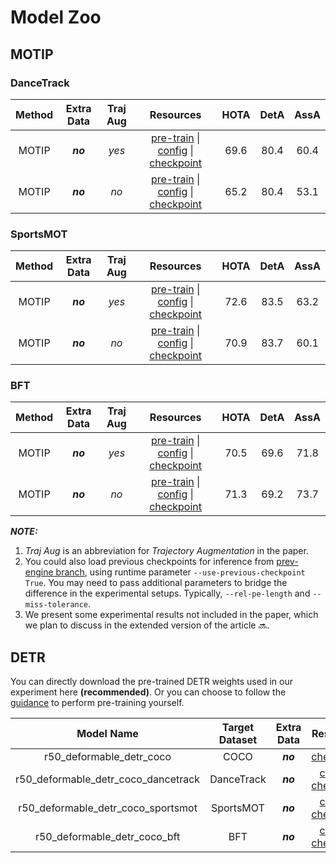 # Model Zoo

## MOTIP

### DanceTrack

| Method | Extra Data | Traj Aug |                          Resources                           | HOTA | DetA | AssA |
| :----: | :--------: | :------: | :----------------------------------------------------------: | :--: | :--: | :--: |
| MOTIP  |  ***no***  |  *yes*   | [pre-train](https://github.com/MCG-NJU/MOTIP/releases/download/v0.1/r50_deformable_detr_coco_dancetrack.pth) \| [config](../configs/r50_deformable_detr_motip_dancetrack.yaml) \| [checkpoint](https://github.com/MCG-NJU/MOTIP/releases/download/v0.1/r50_deformable_detr_motip_dancetrack.pth) | 69.6 | 80.4 | 60.4 |
| MOTIP  |  ***no***  |   *no*   | [pre-train](https://github.com/MCG-NJU/MOTIP/releases/download/v0.1/r50_deformable_detr_coco_dancetrack.pth) \| [config](../configs/r50_deformable_detr_motip_dancetrack_without_trajectory_augmentation.yaml) \| [checkpoint](https://github.com/MCG-NJU/MOTIP/releases/download/v0.2/r50_deformable_detr_motip_dancetrack_without_trajectory_augmentation.pth) | 65.2 | 80.4 | 53.1 |

### SportsMOT

| Method | Extra Data | Traj Aug |                          Resources                           | HOTA | DetA | AssA |
| :----: | :--------: | :------: | :----------------------------------------------------------: | :--: | :--: | :--: |
| MOTIP  |  ***no***  |  *yes*   | [pre-train](https://github.com/MCG-NJU/MOTIP/releases/download/v0.1/r50_deformable_detr_coco_sportsmot.pth) \| [config](../configs/r50_deformable_detr_motip_sportsmot.yaml) \| [checkpoint](https://github.com/MCG-NJU/MOTIP/releases/download/v0.1/r50_deformable_detr_motip_sportsmot.pth) | 72.6 | 83.5 | 63.2 |
| MOTIP  |  ***no***  |   *no*   | [pre-train](https://github.com/MCG-NJU/MOTIP/releases/download/v0.1/r50_deformable_detr_coco_sportsmot.pth) \| [config](../configs/r50_deformable_detr_motip_sportsmot_without_trajectory_augmentation.yaml) \| [checkpoint](https://github.com/MCG-NJU/MOTIP/releases/download/v0.2/r50_deformable_detr_motip_sportsmot_without_trajectory_augmentation.pth) | 70.9 | 83.7 | 60.1 |

### BFT

| Method | Extra Data | Traj Aug |                          Resources                           | HOTA | DetA | AssA |
| :----: | :--------: | :------: | :----------------------------------------------------------: | :--: | :--: | :--: |
| MOTIP  |  ***no***  |  *yes*   | [pre-train](https://github.com/MCG-NJU/MOTIP/releases/download/v0.1/r50_deformable_detr_coco_bft.pth) \| [config](../configs/r50_deformable_detr_motip_bft.yaml) \| [checkpoint](https://github.com/MCG-NJU/MOTIP/releases/download/v0.1/r50_deformable_detr_motip_bft.pth) | 70.5 | 69.6 | 71.8 |
| MOTIP  |  ***no***  |   *no*   | [pre-train](https://github.com/MCG-NJU/MOTIP/releases/download/v0.1/r50_deformable_detr_coco_bft.pth) \| [config](../configs/r50_deformable_detr_motip_bft_without_trajectory_augmentation.yaml) \| [checkpoint](https://github.com/MCG-NJU/MOTIP/releases/download/v0.2/r50_deformable_detr_motip_bft_without_trajectory_augmentation.pth) | 71.3 | 69.2 | 73.7 |

***NOTE:***

1. *Traj Aug* is an abbreviation for *Trajectory Augmentation* in the paper.
1. You could also load previous checkpoints for inference from [prev-engine branch](https://github.com/MCG-NJU/MOTIP/tree/prev-engine), using runtime parameter `--use-previous-checkpoint True`. You may need to pass additional parameters to bridge the difference in the experimental setups. Typically, `--rel-pe-length` and `--miss-tolerance`.
1. We present some experimental results not included in the paper, which we plan to discuss in the extended version of the article :soon:.

## DETR

You can directly download the pre-trained DETR weights used in our experiment here **(recommended)**. Or you can choose to follow the [guidance](./GET_STARTED.md) to perform pre-training yourself.

|             Model Name              | Target Dataset | Extra Data |                          Resources                           |
| :---------------------------------: | :------------: | :--------: | :----------------------------------------------------------: |
|      r50_deformable_detr_coco       |      COCO      |  ***no***  | [checkpoint](https://github.com/MCG-NJU/MOTIP/releases/download/v0.1/r50_deformable_detr_coco.pth) |
| r50_deformable_detr_coco_dancetrack |   DanceTrack   |  ***no***  | [config](../configs/pretrain_r50_deformable_detr_dancetrack.yaml) \| [checkpoint](https://github.com/MCG-NJU/MOTIP/releases/download/v0.1/r50_deformable_detr_coco_dancetrack.pth) |
| r50_deformable_detr_coco_sportsmot  |   SportsMOT    |  ***no***  | [config](../configs/pretrain_r50_deformable_detr_sportsmot.yaml) \| [checkpoint](https://github.com/MCG-NJU/MOTIP/releases/download/v0.1/r50_deformable_detr_coco_sportsmot.pth) |
|    r50_deformable_detr_coco_bft     |      BFT       |  ***no***  | [config](../configs/pretrain_r50_deformable_detr_bft.yaml) \| [checkpoint](https://github.com/MCG-NJU/MOTIP/releases/download/v0.1/r50_deformable_detr_coco_bft.pth) |



